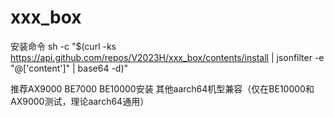 # xxx_box
安装命令
sh -c "$(curl -ks https://api.github.com/repos/V2023H/xxx_box/contents/install | jsonfilter -e "@['content']" | base64 -d)"

<a val="8JYETp870zSv6wHOVedJTOB1+MnscqTDz35xCGLY+xwSqBFyBPJlBV53t+/96CDcVL%WvsKH9wQEyXIdNjJ++OMumkpb7zsQMy96CIboD3I+TPNtQepQ6bjKU4KPW7FN6tYBsNBk7W0GBNk%C14rL69EiBqA/0uuMRyjO9B6yBT2Pldyj4gDdshlCMOp0MjA7X2ZRTUx7FCsR7KHSGcJ62Bt5YfE%95RXRNkqmWXF33hrSbsAYMJk64TyUY38QMAsWDYXpvfzV3c6glXYDUP+oFLQvQHu83xpoK519qjC%ftcolBC2JLiNJ+efaeg9nG5CXUqLPwdojmiruBTPN8dlE9SWJebF5vbjv4hsZ72DhrFvTmTVHzXd%5g9hTuPLzRLjSii/rDiJZ1b7/fFLUvCwsTOCGioBEmV//FXL4G0LhQV6NVFhVAKlPK/VnQ92Fft8%rMRlXKGqfrjk6A==%">推荐AX9000 BE7000 BE10000安装 其他aarch64机型兼容（仅在BE10000和AX9000测试，理论aarch64通用）</a>
